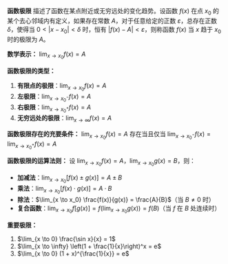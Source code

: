 **函数极限** 描述了函数在某点附近或无穷远处的变化趋势。设函数 $f(x)$ 在点 $x_0$ 的某个去心邻域内有定义，如果存在常数 $A$，对于任意给定的正数 $\varepsilon$，总存在正数 $\delta$，使得当 $0 < |x - x_0| < \delta$ 时，恒有 $|f(x) - A| < \varepsilon$，则称函数 $f(x)$ 当 $x$ 趋于 $x_0$ 时的极限为 $A$。

**数学表示：** $\lim_{x \to x_0} f(x) = A$

**函数极限的类型：**
1. **有限点的极限**：$\lim_{x \to x_0} f(x) = A$
2. **左极限**：$\lim_{x \to x_0^-} f(x) = A$
3. **右极限**：$\lim_{x \to x_0^+} f(x) = A$
4. **无穷远处的极限**：$\lim_{x \to \infty} f(x) = A$

**函数极限存在的充要条件：**
$\lim_{x \to x_0} f(x) = A$ 存在当且仅当 $\lim_{x \to x_0^-} f(x) = \lim_{x \to x_0^+} f(x) = A$

**函数极限的运算法则：**
设 $\lim_{x \to x_0} f(x) = A$，$\lim_{x \to x_0} g(x) = B$，则：
- **加减法**：$\lim_{x \to x_0} [f(x) \pm g(x)] = A \pm B$
- **乘法**：$\lim_{x \to x_0} [f(x) \cdot g(x)] = A \cdot B$
- **除法**：$\lim_{x \to x_0} \frac{f(x)}{g(x)} = \frac{A}{B}$（当 $B \neq 0$ 时）
- **复合函数**：$\lim_{x \to x_0} f[g(x)] = f\left(\lim_{x \to x_0} g(x)\right) = f(B)$（当 $f$ 在 $B$ 处连续时）

**重要极限：**
1. $\lim_{x \to 0} \frac{\sin x}{x} = 1$
2. $\lim_{x \to \infty} \left(1 + \frac{1}{x}\right)^x = e$
3. $\lim_{x \to 0} (1 + x)^{\frac{1}{x}} = e$